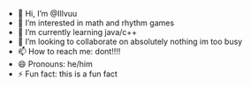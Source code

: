 - 👋 Hi, I’m @Illvuu
- 👀 I’m interested in math and rhythm games
- 🌱 I’m currently learning java/c++
- 💞️ I’m looking to collaborate on absolutely nothing im too busy
- 📫 How to reach me: dont!!!!
- 😄 Pronouns: he/him
- ⚡ Fun fact: this is a fun fact

